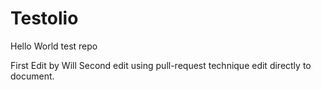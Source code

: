 # Testolio
Hello World test repo

First Edit by Will
Second edit using pull-request technique
edit directly to document.
